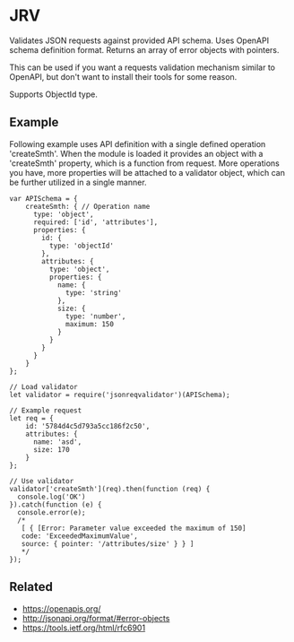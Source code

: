 # JRV

Validates JSON requests against provided API schema. Uses OpenAPI schema definition format. Returns an array of error objects with pointers.

This can be used if you want a requests validation mechanism similar to OpenAPI, but don't want to install their tools for some reason.

Supports ObjectId type.

## Example
Following example uses API definition with a single defined operation 'createSmth'. 
When the module is loaded it provides an object with a 'createSmth' property, which is a function from request. 
More operations you have, more properties will be attached to a validator object, which can be further utilized in a single manner. 

```
var APISchema = {
    createSmth: { // Operation name
      type: 'object',
      required: ['id', 'attributes'],
      properties: {
        id: {
          type: 'objectId'
        },
        attributes: {
          type: 'object',
          properties: {
            name: {
              type: 'string'
            },
            size: {
              type: 'number',
              maximum: 150
            }
          }
        }
      }
    }
};

// Load validator
let validator = require('jsonreqvalidator')(APISchema);

// Example request
let req = {
    id: '5784d4c5d793a5cc186f2c50',
    attributes: {
      name: 'asd',
      size: 170
    }
};

// Use validator
validator['createSmth'](req).then(function (req) {
  console.log('OK')
}).catch(function (e) {
  console.error(e);
  /*
   [ { [Error: Parameter value exceeded the maximum of 150]
   code: 'ExceededMaximumValue',
   source: { pointer: '/attributes/size' } } ]
   */
});
```

## Related
* https://openapis.org/
* http://jsonapi.org/format/#error-objects
* https://tools.ietf.org/html/rfc6901